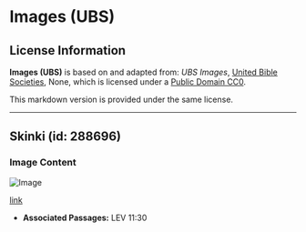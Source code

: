 # Images (UBS)

## License Information

**Images (UBS)** is based on and adapted from: _UBS Images_, [United Bible Societies](https://unitedbiblesocieties.org/), None, which is licensed under a [Public Domain CC0](https://creativecommons.org/public-domain/cc0/).

This markdown version is provided under the same license.



--------------------------------

## Skinki (id: 288696)

### Image Content

![Image](https://cdn.aquifer.bible/aquifer-content/resources/Media/WEB-0813_skink.jpg)

[link](https://cdn.aquifer.bible/aquifer-content/resources/Media/WEB-0813_skink.jpg)

* **Associated Passages:** LEV 11:30

